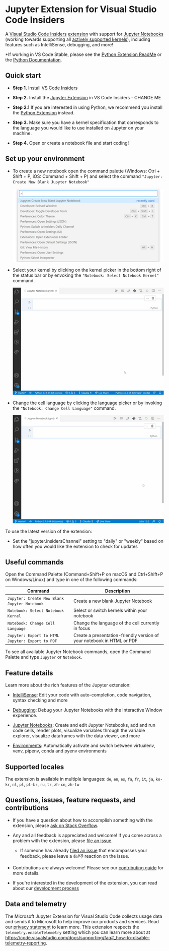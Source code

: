# Jupyter Extension for Visual Studio Code Insiders

A [Visual Studio Code Insiders](https://code.visualstudio.com/insiders/) [extension](https://marketplace.visualstudio.com/VSCode) with support for [Jupyter Notebooks](https://www.jupyter.org/) (working towards supporting all [actively supported kernels](https://github.com/jupyter/jupyter/wiki/Jupyter-kernels)), including features such as IntelliSense, debugging, and more!

\*If working in VS Code Stable, please see the [Python Extension ReadMe](https://github.com/microsoft/vscode-python/blob/main/README.md) or the [Python Documentation](https://code.visualstudio.com/docs/python/jupyter-support).

## Quick start

-   **Step 1.** Install [VS Code Insiders](https://code.visualstudio.com/insiders/)

-   **Step 2.** Install the [Jupyter Extension](https://code.visualstudio.com/docs/python/python-tutorial#_prerequisites) in VS Code Insiders - CHANGE ME

-   **Step 2.1** If you are interested in using Python, we recommend you install the [Python Extension](https://marketplace.visualstudio.com/items?itemName=ms-python.python) instead.
-   **Step 3.** Make sure you have a kernel specification that corresponds to the language you would like to use installed on Jupyter on your machine.
-   **Step 4.** Open or create a notebook file and start coding!

## Set up your environment

<!-- use less words -->

- To create a new notebook open the command palette (Windows: Ctrl + Shift + P, iOS: Command + Shift + P) and select the command `"Jupyter: Create New Blank Jupyter Notebook"`

     <img src=https://raw.githubusercontent.com/microsoft/vscode-jupyter/main/images/Jupyter%20README/CreateNewNotebook.png>

- Select your kernel by clicking on the kernel picker in the bottom right of the status bar or by envoking the `"Notebook: Select Notebook Kernel"` command.

     <img src=https://raw.githubusercontent.com/microsoft/vscode-jupyter/main/images/Jupyter%20README/KernelPicker.gif?>

- Change the cell language by clicking the language picker or by invoking the `"Notebook: Change Cell Language"` command.

     <img src=https://raw.githubusercontent.com/microsoft/vscode-jupyter/main/images/Jupyter%20README/LanguagePicker.gif?>

To use the latest version of the extension:

-   Set the "jupyter.insidersChannel" setting to "daily" or "weekly" based on how often you would like the extension to check for updates

## Useful commands

Open the Command Palette (Command+Shift+P on macOS and Ctrl+Shift+P on Windows/Linux) and type in one of the following commands:

| Command                               | Description                                                                                                                                                    |
| ------------------------------------- | -------------------------------------------------------------------------------------------------------------------------------------------------------------- |
| `Jupyter: Create New Blank Jupyter Notebook`| Create a new blank Jupyter Notebook   |
| `Notebook: Select Notebook Kernel`        | Select or switch kernels within your notebook|
| `Notebook: Change Cell Language`        | Change the language of the cell currently in focus |
| `Jupyter: Export to HTML Jupyter: Export to PDF` | Create a presentation-friendly version of your notebook in HTML or PDF

To see all available Jupyter Notebook commands, open the Command Palette and type `Jupyter` or `Notebook`.

## Feature details

Learn more about the rich features of the Jupyter extension:

-   [IntelliSense](https://code.visualstudio.com/docs/python/editing#_autocomplete-and-intellisense): Edit your code with auto-completion, code navigation, syntax checking and more

-   [Debugging](https://code.visualstudio.com/docs/python/debugging): Debug your Jupyter Notebooks with the Interactive Window experience.

-   [Jupyter Notebooks](https://code.visualstudio.com/docs/python/jupyter-support): Create and edit Jupyter Notebooks, add and run code cells, render plots, visualize variables through the variable explorer, visualize dataframes with the data viewer, and more

-   [Environments](https://code.visualstudio.com/docs/python/environments): Automatically activate and switch between virtualenv, venv, pipenv, conda and pyenv environments

## Supported locales

The extension is available in multiple languages: `de`, `en`, `es`, `fa`, `fr`, `it`, `ja`, `ko-kr`, `nl`, `pl`, `pt-br`, `ru`, `tr`, `zh-cn`, `zh-tw`

## Questions, issues, feature requests, and contributions

-   If you have a question about how to accomplish something with the extension, please [ask on Stack Overflow](https://stackoverflow.com/questions/tagged/visual-studio-code+jupyter).
-   Any and all feedback is appreciated and welcome! If you come across a problem with the extension, please [file an issue](https://github.com/microsoft/vscode-jupyter).
      - If someone has already [filed an issue](https://github.com/Microsoft/vscode-jupyter) that encompasses your feedback, please leave a 👍/👎 reaction on the issue.

- Contributions are always welcome! Please see our [contributing guide](https://github.com/Microsoft/vscode-jupyter/blob/main/CONTRIBUTING.md) for more details.

-   If you're interested in the development of the extension, you can read about our [development process](https://github.com/Microsoft/vscode-jupyter/blob/main/CONTRIBUTING.md#development-process)

## Data and telemetry

The Microsoft Jupyter Extension for Visual Studio Code collects usage
data and sends it to Microsoft to help improve our products and
services. Read our
[privacy statement](https://privacy.microsoft.com/privacystatement) to
learn more. This extension respects the `telemetry.enableTelemetry`
setting which you can learn more about at
https://code.visualstudio.com/docs/supporting/faq#_how-to-disable-telemetry-reporting.
